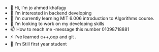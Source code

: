 - 👋 Hi, I’m jo ahmed khafagy 
- 👀 I’m interested in backend developing
- 🌱 I’m currently learning MIT 6.006 introduction to Algorithms course.
- 💞️ I’m looking to work on my developing skills
- 📫 How to reach me -message this number 01098718881
- ⚡ I've learned c++,oop and git .
- 🏫 I'm Still first year student 
<!---
Jo2410/Jo2410 is a ✨ special ✨ repository because its `README.md` (this file) appears on your GitHub profile.
You can click the Preview link to take a look at your changes.
--->
